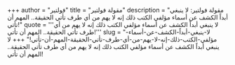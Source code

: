 +++
author = "فولتير"
title = "مقولة فولتير"
description = "مقولة فولتير: لا ينبغي أبداً الكشف عن أسماء مؤلفي الكتب ذلك إنه لا يهم من أي طرف تأتي الحقيقة.. المهم أن تأتي!"
quote = '''لا ينبغي أبداً الكشف عن أسماء مؤلفي الكتب ذلك إنه لا يهم من أي طرف تأتي الحقيقة.. المهم أن تأتي!''' 
slug = "لا-ينبغي-أبداً-الكشف-عن-أسماء-مؤلفي-الكتب-ذلك-إنه-لا-يهم-من-أي-طرف-تأتي-الحقيقة-المهم-أن-تأتي!"
+++
لا ينبغي أبداً الكشف عن أسماء مؤلفي الكتب ذلك إنه لا يهم من أي طرف تأتي الحقيقة.. المهم أن تأتي!
